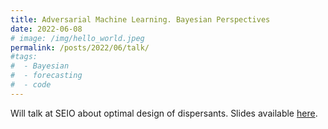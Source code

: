 ```yaml
---
title: Adversarial Machine Learning. Bayesian Perspectives
date: 2022-06-08
# image: /img/hello_world.jpeg
permalink: /posts/2022/06/talk/
#tags:
#  - Bayesian
#  - forecasting
#  - code
---
```


Will talk at SEIO about optimal design of dispersants. Slides available [here](/files/SEIO.pdf).